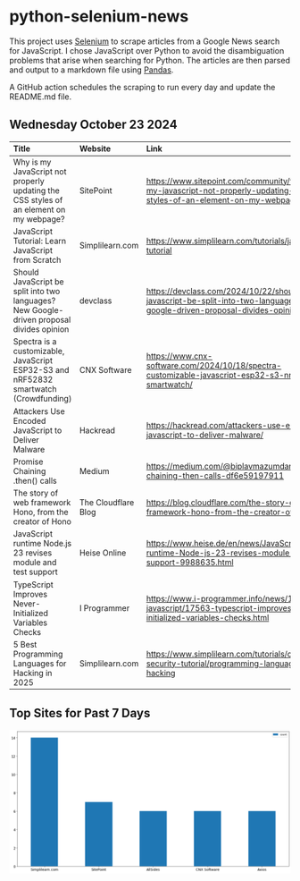 # python-selenium-news

This project uses [Selenium](https://www.seleniumhq.org/) to scrape articles from a Google News search for JavaScript.
I chose JavaScript over Python to avoid the disambiguation problems that arise when searching for Python.
The articles are then parsed and output to a markdown file using [Pandas](https://pandas.pydata.org/).

A GitHub action schedules the scraping to run every day and update the README.md file.

## Wednesday October 23 2024


| Title                                                                                     | Website             | Link                                                                                                                               |
|:------------------------------------------------------------------------------------------|:--------------------|:-----------------------------------------------------------------------------------------------------------------------------------|
| Why is my JavaScript not properly updating the CSS styles of an element on my webpage?    | SitePoint           | https://www.sitepoint.com/community/t/why-is-my-javascript-not-properly-updating-the-css-styles-of-an-element-on-my-webpage/460680 |
| JavaScript Tutorial: Learn JavaScript from Scratch                                        | Simplilearn.com     | https://www.simplilearn.com/tutorials/javascript-tutorial                                                                          |
| Should JavaScript be split into two languages? New Google-driven proposal divides opinion | devclass            | https://devclass.com/2024/10/22/should-javascript-be-split-into-two-languages-new-google-driven-proposal-divides-opinion/          |
| Spectra is a customizable, JavaScript ESP32-S3 and nRF52832 smartwatch (Crowdfunding)     | CNX Software        | https://www.cnx-software.com/2024/10/18/spectra-customizable-javascript-esp32-s3-nrf52832-smartwatch/                              |
| Attackers Use Encoded JavaScript to Deliver Malware                                       | Hackread            | https://hackread.com/attackers-use-encoded-javascript-to-deliver-malware/                                                          |
| Promise Chaining .then() calls                                                            | Medium              | https://medium.com/@biplavmazumdar5/promise-chaining-then-calls-df6e59197911                                                       |
| The story of web framework Hono, from the creator of Hono                                 | The Cloudflare Blog | https://blog.cloudflare.com/the-story-of-web-framework-hono-from-the-creator-of-hono                                               |
| JavaScript runtime Node.js 23 revises module and test support                             | Heise Online        | https://www.heise.de/en/news/JavaScript-runtime-Node-js-23-revises-module-and-test-support-9988635.html                            |
| TypeScript Improves Never-Initialized Variables Checks                                    | I Programmer        | https://www.i-programmer.info/news/167-javascript/17563-typescript-improves-never-initialized-variables-checks.html                |
| 5 Best Programming Languages for Hacking in 2025                                          | Simplilearn.com     | https://www.simplilearn.com/tutorials/cyber-security-tutorial/programming-languages-for-hacking                                    |
## Top Sites for Past 7 Days

![Graph of Top Sites](https://raw.githubusercontent.com/dan-mba/python-selenium-news/main/last-week.png)
